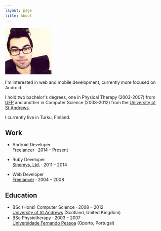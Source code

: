 ```yaml
---
layout: page
title: About
---
```


![Luís Ramalho](/assets/luisramalho.jpeg)

I'm interested in web and mobile development, currently more focused on Android.

I hold two bachelor's degrees, one in Physical Therapy (2003-2007) from [UFP](http://www.ufp.pt) and another in Computer Science (2008-2012) from the [University of St Andrews](http://www.st-andrews.ac.uk/).

I currently live in Turku, Finland.

## Work

* Android Developer<br/>[Freelancer](https://play.google.com/store/apps/developer?id=Luís+Ramalho) · 2014 – Present

* Ruby Developer<br/>[Sinemys, Ltd.](http://www.sinemys.com) · 2011 – 2014

* Web Developer<br/>[Freelancer](http://www.luisramalho.com) · 2004 – 2008

## Education

* BSc (Hons) Computer Science · 2008 – 2012<br/>
  [University of St Andrews](http://www.st-andrews.ac.uk/) (Scotland, United Kingdom)
* BSc Physiotherapy · 2003 – 2007<br/>
  [Universidade Fernando Pessoa](http://www.ufp.pt) (Oporto, Portugal)
